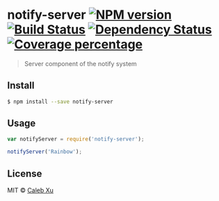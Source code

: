 # notify-server [![NPM version][npm-image]][npm-url] [![Build Status][travis-image]][travis-url] [![Dependency Status][daviddm-image]][daviddm-url] [![Coverage percentage][coveralls-image]][coveralls-url]
> Server component of the notify system


## Install

```sh
$ npm install --save notify-server
```


## Usage

```js
var notifyServer = require('notify-server');

notifyServer('Rainbow');
```

## License

MIT © [Caleb Xu](cjxu.tk)


[npm-image]: https://badge.fury.io/js/notify-server.svg
[npm-url]: https://npmjs.org/package/notify-server
[travis-image]: https://travis-ci.org/alebcay/notify-server.svg?branch=master
[travis-url]: https://travis-ci.org/alebcay/notify-server
[daviddm-image]: https://david-dm.org/alebcay/notify-server.svg?theme=shields.io
[daviddm-url]: https://david-dm.org/alebcay/notify-server
[coveralls-image]: https://coveralls.io/repos/alebcay/notify-server/badge.svg
[coveralls-url]: https://coveralls.io/r/alebcay/notify-server
